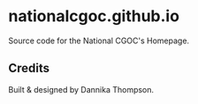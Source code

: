 # nationalcgoc.github.io

Source code for the National CGOC's Homepage.

## Credits

Built & designed by Dannika Thompson.

